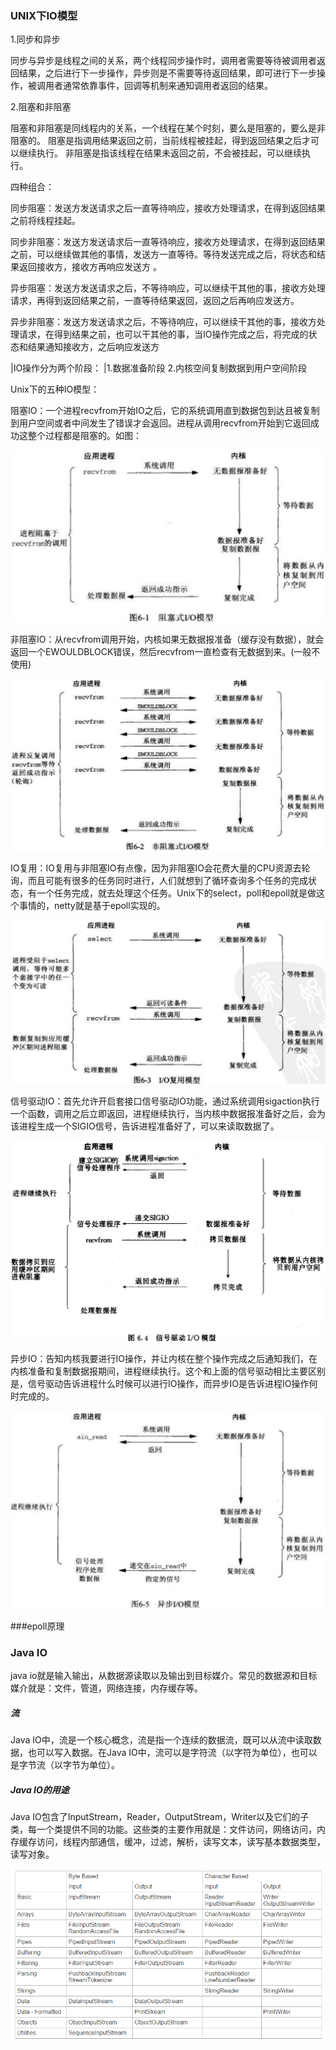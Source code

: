 ### UNIX下IO模型

1.同步和异步

同步与异步是线程之间的关系，两个线程同步操作时，调用者需要等待被调用者返回结果，之后进行下一步操作，异步则是不需要等待返回结果，即可进行下一步操作，被调用者通常依靠事件，回调等机制来通知调用者返回的结果。

2.阻塞和非阻塞

阻塞和非阻塞是同线程内的关系，一个线程在某个时刻，要么是阻塞的，要么是非阻塞的。
阻塞是指调用结果返回之前，当前线程被挂起，得到返回结果之后才可以继续执行。
非阻塞是指该线程在结果未返回之前，不会被挂起，可以继续执行。

四种组合：

同步阻塞：发送方发送请求之后一直等待响应，接收方处理请求，在得到返回结果之前将线程挂起。

同步非阻塞：发送方发送请求后一直等待响应，接收方处理请求，在得到返回结果之前，可以继续做其他的事情，发送方一直等待。等待发送完成之后，将状态和结果返回接收方，接收方再响应发送方	。

异步阻塞：发送方发送请求之后，不等待响应，可以继续干其他的事，接收方处理请求，再得到返回结果之前，一直等待结果返回，返回之后再响应发送方。

异步非阻塞：发送方发送请求之后，不等待响应，可以继续干其他的事，接收方处理请求，在得到结果之前，也可以干其他的事，当IO操作完成之后，将完成的状态和结果通知接收方，之后响应发送方

|IO操作分为两个阶段：
|1.数据准备阶段     2.内核空间复制数据到用户空间阶段

Unix下的五种IO模型：

阻塞IO：一个进程recvfrom开始IO之后，它的系统调用直到数据包到达且被复制到用户空间或者中间发生了错误才会返回。进程从调用recvfrom开始到它返回成功这整个过程都是阻塞的。如图：

![阻塞IO](pic/阻塞IO.png)



非阻塞IO：从recvfrom调用开始，内核如果无数据报准备（缓存没有数据），就会返回一个EWOULDBLOCK错误，然后recvfrom一直检查有无数据到来。(一般不使用)

![非阻塞IO](pic/非阻塞IO.png)



IO复用：IO复用与非阻塞IO有点像，因为非阻塞IO会花费大量的CPU资源去轮询，而且可能有很多的任务同时进行，人们就想到了循环查询多个任务的完成状态，有一个任务完成，就去处理这个任务。Unix下的select，poll和epoll就是做这个事情的，netty就是基于epoll实现的。

![IO复用](pic/IO复用.png)

信号驱动IO：首先允许开启套接口信号驱动IO功能，通过系统调用sigaction执行一个函数，调用之后立即返回，进程继续执行，当内核中数据报准备好之后，会为该进程生成一个SIGIO信号，告诉进程准备好了，可以来读取数据了。

![信号驱动IO](pic/信号驱动IO.png)

异步IO：告知内核我要进行IO操作，并让内核在整个操作完成之后通知我们，在内核准备和复制数据报期间，进程继续执行。这个和上面的信号驱动相比主要区别是，信号驱动告诉进程什么时候可以进行IO操作，而异步IO是告诉进程IO操作何时完成的。

![异步IO](pic/异步IO.png)

###epoll原理



### Java IO

java io就是输入输出，从数据源读取以及输出到目标媒介。常见的数据源和目标媒介就是：文件，管道，网络连接，内存缓存等。

##### 流

Java IO中，流是一个核心概念，流是指一个连续的数据流，既可以从流中读取数据，也可以写入数据。在Java IO中，流可以是字符流（以字符为单位），也可以是字节流（以字节为单位）。

##### Java IO的用途

Java IO包含了InputStream，Reader，OutputStream，Writer以及它们的子类，每一个类提供不同的功能。这些类的主要作用就是：文件访问，网络访问，内存缓存访问，线程内部通信，缓冲，过滤，解析，读写文本，读写基本数据类型，读写对象。

![QQ截图20141020174145](pic/QQ截图20141020174145.png)

